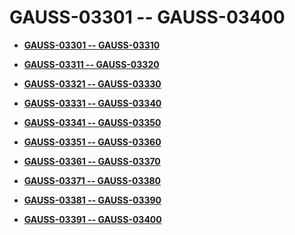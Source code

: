 # GAUSS-03301 -- GAUSS-03400<a name="ZH-CN_TOPIC_0302073207"></a>

-   **[GAUSS-03301 -- GAUSS-03310](GAUSS-03301----GAUSS-03310.md)**  

-   **[GAUSS-03311 -- GAUSS-03320](GAUSS-03311----GAUSS-03320.md)**  

-   **[GAUSS-03321 -- GAUSS-03330](GAUSS-03321----GAUSS-03330.md)**  

-   **[GAUSS-03331 -- GAUSS-03340](GAUSS-03331----GAUSS-03340.md)**  

-   **[GAUSS-03341 -- GAUSS-03350](GAUSS-03341----GAUSS-03350.md)**  

-   **[GAUSS-03351 -- GAUSS-03360](GAUSS-03351----GAUSS-03360.md)**  

-   **[GAUSS-03361 -- GAUSS-03370](GAUSS-03361----GAUSS-03370.md)**  

-   **[GAUSS-03371 -- GAUSS-03380](GAUSS-03371----GAUSS-03380.md)**  

-   **[GAUSS-03381 -- GAUSS-03390](GAUSS-03381----GAUSS-03390.md)**  

-   **[GAUSS-03391 -- GAUSS-03400](GAUSS-03391----GAUSS-03400.md)**  


